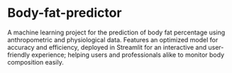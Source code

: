 # Body-fat-predictor
A machine learning project for the prediction of body fat percentage using anthropometric and physiological data. Features an optimized model for accuracy and efficiency, deployed in Streamlit for an interactive and user-friendly experience; helping users and professionals alike to monitor body composition easily.
